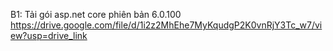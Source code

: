 B1: Tải gói asp.net core phiên bản 6.0.100
https://drive.google.com/file/d/1i2z2MhEhe7MyKqudgP2K0vnRjY3Tc_w7/view?usp=drive_link	
